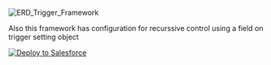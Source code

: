![ERD_Trigger_Framework](https://user-images.githubusercontent.com/28740423/152837364-5d7e8bb5-789d-4866-9f44-c6d97fd7fdb3.png)

Also this framework has configuration for recurssive control using a field on trigger setting object


<a href="https://githubsfdeploy.herokuapp.com">
  <img alt="Deploy to Salesforce"
       src="https://raw.githubusercontent.com/afawcett/githubsfdeploy/master/deploy.png">
</a>
